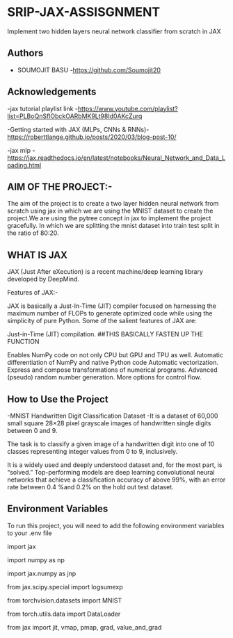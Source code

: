 # SRIP-JAX-ASSISGNMENT

Implement two hidden layers neural network 
classifier from scratch in JAX

## Authors

- SOUMOJIT BASU -https://github.com/Soumojit20

## Acknowledgements

 -jax tutorial playlist link -https://www.youtube.com/playlist?list=PLBoQnSflObckOARbMK9Lt98Id0AKcZurq
 
 -Getting started with JAX (MLPs, CNNs & RNNs)-https://roberttlange.github.io/posts/2020/03/blog-post-10/
 
 -jax mlp - https://jax.readthedocs.io/en/latest/notebooks/Neural_Network_and_Data_Loading.html
 
 ## AIM OF THE PROJECT:-
The aim of the project is to create a two layer hidden neural network from scratch using jax
in which we are using the MNIST dataset to create the project.We are using the pytree concept in jax to implement the project gracefully.
In which we are splitting the mnist dataset into train test split in the ratio of 80:20.

## WHAT IS JAX
JAX (Just After eXecution) is a recent machine/deep learning library developed by DeepMind.

Features of JAX:-

JAX is basically a Just-In-Time (JIT) compiler focused on harnessing the maximum number of FLOPs to generate optimized code while using the simplicity of pure Python. Some of the salient features of JAX are:

Just-in-Time (JIT) compilation. ##THIS BASICALLY FASTEN UP THE FUNCTION

Enables NumPy code on not only CPU but GPU and TPU as well.
Automatic differentiation of NumPy and native Python code
Automatic vectorization.
Express and compose transformations of numerical programs.
Advanced (pseudo) random number generation.
More options for control flow.

## How to Use the Project
-MNIST Handwritten Digit Classification Dataset
-It is a dataset of 60,000 small square 28×28 pixel grayscale images of handwritten single digits between 0 and 9.

The task is to classify a given image of a handwritten digit into one of 10 classes representing integer values from 0 to 9, inclusively.

It is a widely used and deeply understood dataset and, for the most part, is “solved.” Top-performing models are deep learning convolutional neural networks that achieve a classification accuracy of above 99%, with an error rate between 0.4 %and 0.2% on the hold out test dataset.

## Environment Variables

To run this project, you will need to add the following environment variables to your .env file

import jax 

import numpy as np

import jax.numpy as jnp 

from jax.scipy.special import logsumexp

from torchvision.datasets import MNIST

from torch.utils.data import DataLoader

from jax import jit, vmap, pmap, grad, value_and_grad
